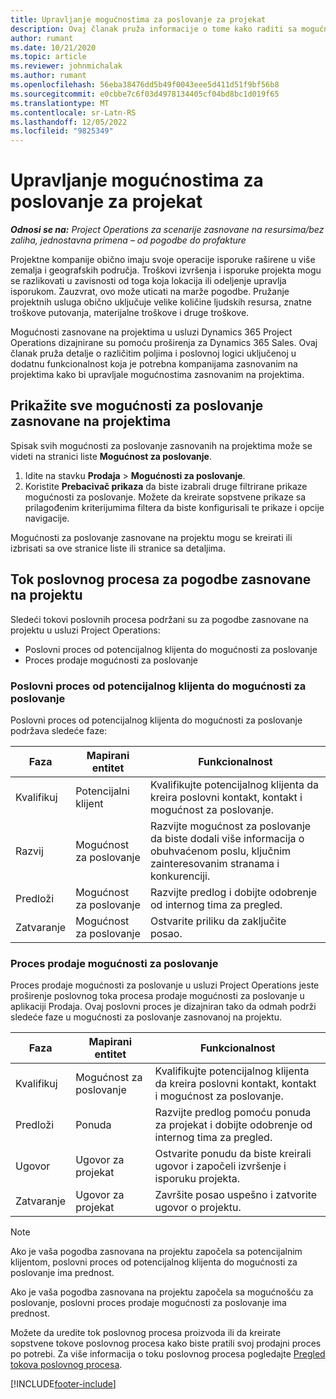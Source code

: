 ```yaml
---
title: Upravljanje mogućnostima za poslovanje za projekat
description: Ovaj članak pruža informacije o tome kako raditi sa mogućnostima koje su povezane sa projektima.
author: rumant
ms.date: 10/21/2020
ms.topic: article
ms.reviewer: johnmichalak
ms.author: rumant
ms.openlocfilehash: 56eba38476dd5b49f0043eee5d411d51f9bf56b8
ms.sourcegitcommit: e0cbbe7c6f03d4978134405cf04bd8bc1d019f65
ms.translationtype: MT
ms.contentlocale: sr-Latn-RS
ms.lasthandoff: 12/05/2022
ms.locfileid: "9825349"
---
```

# <a name="manage-project-opportunities"></a>Upravljanje mogućnostima za poslovanje za projekat

_**Odnosi se na:** Project Operations za scenarije zasnovane na resursima/bez zaliha, jednostavna primena – od pogodbe do profakture_

Projektne kompanije obično imaju svoje operacije isporuke raširene u više zemalja i geografskih područja. Troškovi izvršenja i isporuke projekta mogu se razlikovati u zavisnosti od toga koja lokacija ili odeljenje upravlja isporukom. Zauzvrat, ovo može uticati na marže pogodbe. Pružanje projektnih usluga obično uključuje velike količine ljudskih resursa, znatne troškove putovanja, materijalne troškove i druge troškove.

Mogućnosti zasnovane na projektima u usluzi Dynamics 365 Project Operations dizajnirane su pomoću proširenja za Dynamics 365 Sales. Ovaj članak pruža detalje o različitim poljima i poslovnoj logici uključenoj u dodatnu funkcionalnost koja je potrebna kompanijama zasnovanim na projektima kako bi upravljale mogućnostima zasnovanim na projektima.

## <a name="view-all-project-based-opportunities"></a>Prikažite sve mogućnosti za poslovanje zasnovane na projektima

Spisak svih mogućnosti za poslovanje zasnovanih na projektima može se videti na stranici liste **Mogućnost za poslovanje**. 

1. Idite na stavku **Prodaja** > **Mogućnosti za poslovanje**.
2. Koristite **Prebacivač prikaza** da biste izabrali druge filtrirane prikaze mogućnosti za poslovanje. Možete da kreirate sopstvene prikaze sa prilagođenim kriterijumima filtera da biste konfigurisali te prikaze i opcije navigacije.

Mogućnosti za poslovanje zasnovane na projektu mogu se kreirati ili izbrisati sa ove stranice liste ili stranice sa detaljima.

## <a name="business-process-flow-for-project-based-deals"></a>Tok poslovnog procesa za pogodbe zasnovane na projektu

Sledeći tokovi poslovnih procesa podržani su za pogodbe zasnovane na projektu u usluzi Project Operations:

- Poslovni proces od potencijalnog klijenta do mogućnosti za poslovanje
- Proces prodaje mogućnosti za poslovanje

### <a name="lead-to-opportunity-business-process"></a>Poslovni proces od potencijalnog klijenta do mogućnosti za poslovanje 
Poslovni proces od potencijalnog klijenta do mogućnosti za poslovanje podržava sledeće faze:

| Faza | Mapirani entitet | Funkcionalnost |
| --- | --- | --- |
| Kvalifikuj | Potencijalni klijent | Kvalifikujte potencijalnog klijenta da kreira poslovni kontakt, kontakt i mogućnost za poslovanje. |
| Razvij | Mogućnost za poslovanje | Razvijte mogućnost za poslovanje da biste dodali više informacija o obuhvaćenom poslu, ključnim zainteresovanim stranama i konkurenciji. |
| Predloži | Mogućnost za poslovanje | Razvijte predlog i dobijte odobrenje od internog tima za pregled. |
| Zatvaranje | Mogućnost za poslovanje | Ostvarite priliku da zaključite posao. |

### <a name="opportunity-sales-process"></a>Proces prodaje mogućnosti za poslovanje
Proces prodaje mogućnosti za poslovanje u usluzi Project Operations jeste proširenje poslovnog toka procesa prodaje mogućnosti za poslovanje u aplikaciji Prodaja. Ovaj poslovni proces je dizajniran tako da odmah podrži sledeće faze u mogućnosti za poslovanje zasnovanoj na projektu.

| Faza | Mapirani entitet | Funkcionalnost |
| --- | --- | --- |
| Kvalifikuj | Mogućnost za poslovanje | Kvalifikujte potencijalnog klijenta da kreira poslovni kontakt, kontakt i mogućnost za poslovanje. |
| Predloži | Ponuda | Razvijte predlog pomoću ponuda za projekat i dobijte odobrenje od internog tima za pregled. |
| Ugovor | Ugovor za projekat | Ostvarite ponudu da biste kreirali ugovor i započeli izvršenje i isporuku projekta. |
| Zatvaranje | Ugovor za projekat | Završite posao uspešno i zatvorite ugovor o projektu. |

> [!NOTE]
> Ako je vaša pogodba zasnovana na projektu započela sa potencijalnim klijentom, poslovni proces od potencijalnog klijenta do mogućnosti za poslovanje ima prednost.
>
> Ako je vaša pogodba zasnovana na projektu započela sa mogućnošću za poslovanje, poslovni proces prodaje mogućnosti za poslovanje ima prednost.

Možete da uredite tok poslovnog procesa proizvoda ili da kreirate sopstvene tokove poslovnog procesa kako biste pratili svoj prodajni proces po potrebi. Za više informacija o toku poslovnog procesa pogledajte [Pregled tokova poslovnog procesa](/dynamics365/customerengagement/on-premises/customize/business-process-flows-overview).


[!INCLUDE[footer-include](../includes/footer-banner.md)]
